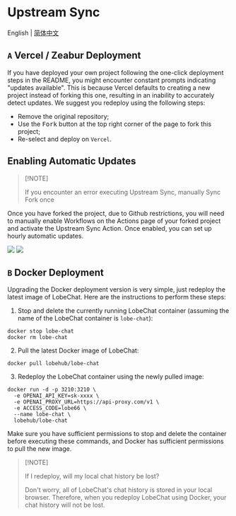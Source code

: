 # Upstream Sync

English | [简体中文](https://github.com/lobehub/lobe-chat/wiki/Upstream-Sync.zh-CN)

## `A` Vercel / Zeabur Deployment

If you have deployed your own project following the one-click deployment steps in the README, you might encounter constant prompts indicating "updates available". This is because Vercel defaults to creating a new project instead of forking this one, resulting in an inability to accurately detect updates. We suggest you redeploy using the following steps:

- Remove the original repository;
- Use the <kbd>Fork</kbd> button at the top right corner of the page to fork this project;
- Re-select and deploy on `Vercel`.

## Enabling Automatic Updates

> \[!NOTE]
>
> If you encounter an error executing Upstream Sync, manually Sync Fork once

Once you have forked the project, due to Github restrictions, you will need to manually enable Workflows on the Actions page of your forked project and activate the Upstream Sync Action. Once enabled, you can set up hourly automatic updates.

![](https://github-production-user-asset-6210df.s3.amazonaws.com/17870709/266985117-4d48fe7b-0412-4667-8129-b25ebcf2c9de.png)
![](https://github-production-user-asset-6210df.s3.amazonaws.com/17870709/266985177-7677b4ce-c348-4145-9f60-829d448d5be6.png)

## `B` Docker Deployment

Upgrading the Docker deployment version is very simple, just redeploy the latest image of LobeChat. Here are the instructions to perform these steps:

1. Stop and delete the currently running LobeChat container (assuming the name of the LobeChat container is `lobe-chat`):

```fish
docker stop lobe-chat
docker rm lobe-chat
```

2. Pull the latest Docker image of LobeChat:

```fish
docker pull lobehub/lobe-chat
```

3. Redeploy the LobeChat container using the newly pulled image:

```fish
docker run -d -p 3210:3210 \
  -e OPENAI_API_KEY=sk-xxxx \
  -e OPENAI_PROXY_URL=https://api-proxy.com/v1 \
  -e ACCESS_CODE=lobe66 \
  --name lobe-chat \
  lobehub/lobe-chat
```

Make sure you have sufficient permissions to stop and delete the container before executing these commands, and Docker has sufficient permissions to pull the new image.

> \[!NOTE]
>
> If I redeploy, will my local chat history be lost?
>
> Don't worry, all of LobeChat's chat history is stored in your local browser. Therefore, when you redeploy LobeChat using Docker, your chat history will not be lost.
